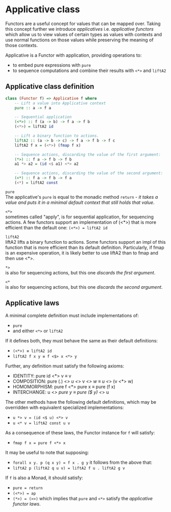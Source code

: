 # Applicative class

Functors are a useful concept for values that can be mapped over. Taking this concept further we introduce *applicatives* i.e. *applicative functors* which allow us to view values of certain types as values with contexts and use normal functions on those values while preserving the meaning of those contexts.

Applicative is a Functor with application, providing operations to:
- to embed pure expressions with `pure`
- to sequence computations and combine their results with `<*>` and `liftA2`


## Applicative class definition

```hs
class (Functor f) => Applicative f where
    -- Lift a value into Applicative context
    pure :: a -> f a

    -- Sequential application
    (<*>) :: f (a -> b) -> f a -> f b
    (<*>) = liftA2 id

    -- Lift a binary function to actions.
    liftA2 :: (a -> b -> c) -> f a -> f b -> f c
    liftA2 f x = (<*>) (fmap f x)

    -- Sequence actions, discarding the value of the first argument:
    (*>) :: f a -> f b -> f b
    a1 *> a2 = (id <$ a1) <*> a2

    -- Sequence actions, discarding the value of the second argument:
    (<*) :: f a -> f b -> f a
    (<*) = liftA2 const
```

`pure`   
The applicative's `pure` is equal to the monadic method `return` - *it takes a value and puts it in a minimal default context that still holds that value*.

`<*>`    
sometimes called "apply", is for sequential application, for sequencing actions. A few functors support an implementation of (<*>) that is more efficient than the default one: `(<*>) = liftA2 id`

`liftA2`    
liftA2 lifts a binary function to actions. Some functors support an impl of this function that is more efficient than its default definition. Particularly, if fmap is an expensive operation, it is likely better to use liftA2 than to fmap and then use <*>.

`*>`    
is also for sequencing actions, but this one *discards the first argument*.

`<*`    
is also for sequencing actions, but this one *discards the second argument*.


## Applicative laws

A minimal complete definition must include implementations of:
- `pure`
- and either `<*>` or `liftA2`

If it defines both, they must behave the same as their default definitions:
- `(<*>) ≡ liftA2 id`
- `liftA2 f x y ≡ f <$> x <*> y`

Further, any definition must satisfy the following axioms:
- IDENTITY:                    pure id <*> v ≡ v
- COMPOSITION:    pure (.) <*> u <*> v <*> w ≡ u <*> (v <*> w)
- HOMOMORPHISM:            pure f <*> pure x ≡ pure (f x)
- INTERCHANGE:                  u <*> pure y ≡ pure ($ y) <*> u

The other methods have the following default definitions, which may be overridden with equivalent specialized implementations:
- `u *> v = (id <$ u) <*> v`
- `u <* v = liftA2 const u v`

As a consequence of these laws, the Functor instance for `f` will satisfy:
- `fmap f x = pure f <*> x`

It may be useful to note that supposing:
- `forall x y. p (q x y) = f x . g y`
it follows from the above that:
- `liftA2 p (liftA2 q u v) = liftA2 f u . liftA2 g v`

If `f` is also a Monad, it should satisfy:
- `pure = return`
- `(<*>) = ap`
- `(*>) = (>>)`
which implies that `pure` and `<*>` satisfy the *applicative functor laws*.
